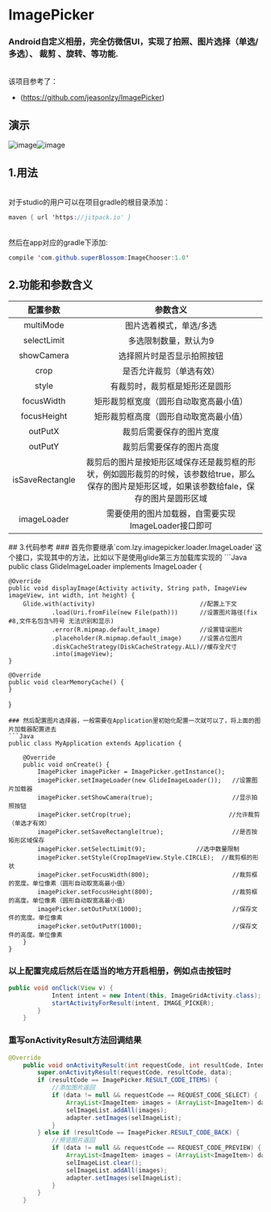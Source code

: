 # ImagePicker
### Android自定义相册，完全仿微信UI，实现了拍照、图片选择（单选/多选）、 裁剪 、旋转、等功能.
</br>该项目参考了：
* (https://github.com/jeasonlzy/ImagePicker)<br>
## 演示
  ![image](https://github.com/superBlossom/ImagePicker/raw/master/screenshot/device-2017-03-17-091954.png)![image](https://github.com/superBlossom/ImagePicker/raw/master/screenshot/device-2017-03-17-092040.png)
## 1.用法
<br>对于studio的用户可以在项目gradle的根目录添加：
```Java
maven { url 'https://jitpack.io' }
```
<br>然后在app对应的gradle下添加:
```Java
compile 'com.github.superBlossom:ImageChooser:1.0'
```
## 2.功能和参数含义
<table>
  <tdead>
    <tr>
      <th align="center">配置参数</th>
      <th align="center">参数含义</th>
    </tr>
  </tdead>
  <tbody>
    <tr>
      <td align="center">multiMode</td>
      <td align="center">图片选着模式，单选/多选</td>
    </tr>
    <tr>
      <td align="center">selectLimit</td>
      <td align="center">多选限制数量，默认为9</td>
    </tr>
    <tr>
      <td align="center">showCamera</td>
      <td align="center">选择照片时是否显示拍照按钮</td>
    </tr>
    <tr>
      <td align="center">crop</td>
      <td align="center">是否允许裁剪（单选有效）</td>
    </tr>
    <tr>
      <td align="center">style</td>
      <td align="center">有裁剪时，裁剪框是矩形还是圆形</td>
    </tr>
    <tr>
      <td align="center">focusWidth</td>
      <td align="center">矩形裁剪框宽度（圆形自动取宽高最小值）</td>
    </tr>
    <tr>
      <td align="center">focusHeight</td>
      <td align="center">矩形裁剪框高度（圆形自动取宽高最小值）</td>
    </tr>
    <tr>
      <td align="center">outPutX</td>
      <td align="center">裁剪后需要保存的图片宽度</td>
    </tr>
    <tr>
      <td align="center">outPutY</td>
      <td align="center">裁剪后需要保存的图片高度</td>
    </tr>
    <tr>
      <td align="center">isSaveRectangle</td>
      <td align="center">裁剪后的图片是按矩形区域保存还是裁剪框的形状，例如圆形裁剪的时候，该参数给true，那么保存的图片是矩形区域，如果该参数给fale，保存的图片是圆形区域</td>
    </tr>
    <tr>
      <td align="center">imageLoader</td>
      <td align="center">需要使用的图片加载器，自需要实现ImageLoader接口即可</td>
    </tr>
  </tbody>
</table>
## 3.代码参考
### 首先你要继承`com.lzy.imagepicker.loader.ImageLoader`这个接口，实现其中的方法，比如以下是使用glide第三方加载库实现的
```Java
public class GlideImageLoader implements ImageLoader {

    @Override
    public void displayImage(Activity activity, String path, ImageView imageView, int width, int height) {
        Glide.with(activity)                             //配置上下文
                .load(Uri.fromFile(new File(path)))      //设置图片路径(fix #8,文件名包含%符号 无法识别和显示)
                .error(R.mipmap.default_image)           //设置错误图片
                .placeholder(R.mipmap.default_image)     //设置占位图片
                .diskCacheStrategy(DiskCacheStrategy.ALL)//缓存全尺寸
                .into(imageView);
    }

    @Override
    public void clearMemoryCache() {
    }
}
```
### 然后配置图片选择器，一般需要在Application里初始化配置一次就可以了，将上面的图片加载器配置进去
```Java
public class MyApplication extends Application {

    @Override
    public void onCreate() {
        ImagePicker imagePicker = ImagePicker.getInstance();
        imagePicker.setImageLoader(new GlideImageLoader());   //设置图片加载器
        imagePicker.setShowCamera(true);                      //显示拍照按钮
        imagePicker.setCrop(true);                           //允许裁剪（单选才有效）
        imagePicker.setSaveRectangle(true);                   //是否按矩形区域保存
        imagePicker.setSelectLimit(9);              //选中数量限制
        imagePicker.setStyle(CropImageView.Style.CIRCLE);  //裁剪框的形状
        imagePicker.setFocusWidth(800);                       //裁剪框的宽度。单位像素（圆形自动取宽高最小值）
        imagePicker.setFocusHeight(800);                      //裁剪框的高度。单位像素（圆形自动取宽高最小值）
        imagePicker.setOutPutX(1000);                         //保存文件的宽度。单位像素
        imagePicker.setOutPutY(1000);                         //保存文件的高度。单位像素
    }
}
```
### 以上配置完成后然后在适当的地方开启相册，例如点击按钮时
```java
public void onClick(View v) {
            Intent intent = new Intent(this, ImageGridActivity.class);
            startActivityForResult(intent, IMAGE_PICKER);  
        }
    }
```
### 重写onActivityResult方法回调结果
```java
@Override
    public void onActivityResult(int requestCode, int resultCode, Intent data) {
        super.onActivityResult(requestCode, resultCode, data);
        if (resultCode == ImagePicker.RESULT_CODE_ITEMS) {
            //添加图片返回
            if (data != null && requestCode == REQUEST_CODE_SELECT) {
                ArrayList<ImageItem> images = (ArrayList<ImageItem>) data.getSerializableExtra(ImagePicker.EXTRA_RESULT_ITEMS);
                selImageList.addAll(images);
                adapter.setImages(selImageList);
            }
        } else if (resultCode == ImagePicker.RESULT_CODE_BACK) {
            //预览图片返回
            if (data != null && requestCode == REQUEST_CODE_PREVIEW) {
                ArrayList<ImageItem> images = (ArrayList<ImageItem>) data.getSerializableExtra(ImagePicker.EXTRA_IMAGE_ITEMS);
                selImageList.clear();
                selImageList.addAll(images);
                adapter.setImages(selImageList);
            }
        }
    }
```
